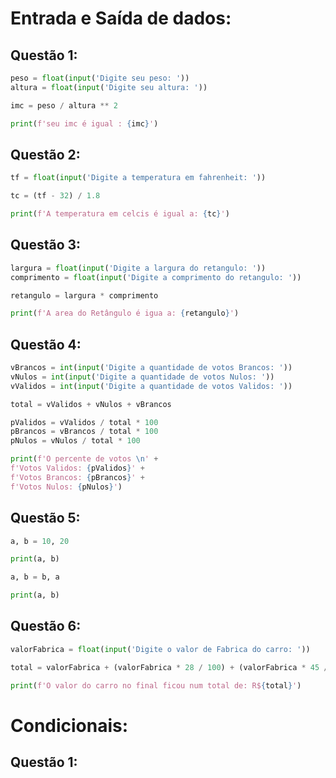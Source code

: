 # Entrada e Saída de dados:
## Questão 1:
~~~python
peso = float(input('Digite seu peso: '))
altura = float(input('Digite seu altura: '))

imc = peso / altura ** 2

print(f'seu imc é igual : {imc}')
~~~
## Questão 2:
~~~python
tf = float(input('Digite a temperatura em fahrenheit: '))

tc = (tf - 32) / 1.8

print(f'A temperatura em celcis é igual a: {tc}')
~~~
## Questão 3:
~~~python
largura = float(input('Digite a largura do retangulo: '))
comprimento = float(input('Digite a comprimento do retangulo: '))

retangulo = largura * comprimento

print(f'A area do Retângulo é igua a: {retangulo}')
~~~
## Questão 4:
~~~python
vBrancos = int(input('Digite a quantidade de votos Brancos: '))
vNulos = int(input('Digite a quantidade de votos Nulos: '))
vValidos = int(input('Digite a quantidade de votos Validos: '))

total = vValidos + vNulos + vBrancos

pValidos = vValidos / total * 100
pBrancos = vBrancos / total * 100
pNulos = vNulos / total * 100

print(f'O percente de votos \n' +
f'Votos Validos: {pValidos}' +
f'Votos Brancos: {pBrancos}' +
f'Votos Nulos: {pNulos}')
~~~
## Questão 5:
~~~python
a, b = 10, 20

print(a, b)

a, b = b, a

print(a, b)
~~~
## Questão 6:
~~~python
valorFabrica = float(input('Digite o valor de Fabrica do carro: '))

total = valorFabrica + (valorFabrica * 28 / 100) + (valorFabrica * 45 / 100)

print(f'O valor do carro no final ficou num total de: R${total}')
~~~

# Condicionais:
## Questão 1:
~~~py
